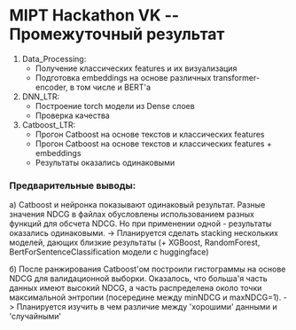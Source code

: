 # MIPT Hackathon VK -- Промежуточный результат

1. Data_Processing:
   * Получение классических features и их визуализация
   * Подготовка embeddings на основе различных transformer-encoder, в том числе и BERT'а
2. DNN_LTR:
   * Построение torch модели из Dense слоев
   * Проверка качества
3. Catboost_LTR:
   * Прогон Catboost на основе текстов и классических features
   * Прогон Catboost на основе текстов и классических features + embeddings
   * Результаты оказались одинаковыми

### Предварительные выводы:

  a) Catboost и нейронка показывают одинаковый результат. Разные значения NDCG в файлах обусловлены использованием разных функций для обсчета NDCG. Но при применении одной - результаты оказались одинаковыми.
  -> Планируется сделать stacking нескольких моделей, дающих близкие результаты (+ XGBoost, RandomForest, BertForSentenceClassification модели с huggingface)
  
  б) После ранжирования Catboost'ом построили гистограммы на основе NDCG для валидационной выборки. Оказалось, что больша'я часть данных имеют высокий NDCG, а часть распределена около точки максимальной энтропии (посередине между minNDCG и maxNDCG=1).
  -> Планируется изучить в чем различие между 'хорошими' данными и 'случайными'

